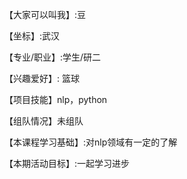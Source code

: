 【大家可以叫我】:豆

【坐标】:武汉

【专业/职业】:学生/研二

【兴趣爱好】: 篮球

【项目技能】nlp，python

【组队情况】未组队

【本课程学习基础】:对nlp领域有一定的了解

【本期活动目标】:一起学习进步
